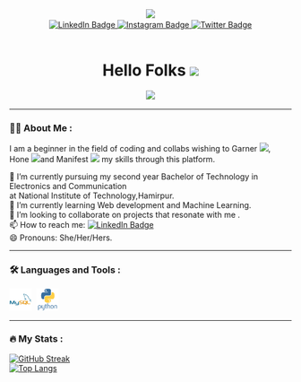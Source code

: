 <div id="header" align="center">
   <img src="https://github.com/Prakriti-Pal/Prakriti-Pal/assets/121712024/36b37ae3-b1e5-4cb7-a0ba-db2bb3a39f57" width="300"/>
</div>
<div id="badges" align="center">
  <a href="https://www.linkedin.com/in/prakriti-pal-008424257/">
    <img src="https://img.shields.io/badge/LinkedIn-black?style=for-the-badge&logo=linkedin&logoColor=white" alt="LinkedIn Badge"/>
  </a>
  <a href="https://www.instagram.com/_prakriti07_/">
    <img src="https://img.shields.io/badge/Instagram-black?style=for-the-badge&logo=Instagram&logoColor=white" alt="Instagram Badge"/>
  </a>
  
  <a href="https://twitter.com/Pal_7_Prakriti">
    <img src="https://img.shields.io/badge/Twitter-black?style=for-the-badge&logo=twitter&logoColor=white" alt="Twitter Badge"/>
  </a>
</div>
<div id="views" align ="center">
  <img src="https://komarev.com/ghpvc/?username=Prakriti-Pal&style=flat-square&color=blue" alt=""/>
</div>

<h1 align ="center">
  Hello Folks 
  <img src="https://media.giphy.com/media/hvRJCLFzcasrR4ia7z/giphy.gif" width="30px"/>
</h1>

<div align="center" >
   <img src="https://github.com/Prakriti-Pal/Prakriti-Pal/assets/121712024/d5a73168-6783-4541-93fc-33118e996689" height ="900" weight="900">
</div>

---

### :woman_technologist: About Me :
I am a beginner in the field of coding and collabs wishing to Garner <img src="https://github.com/Prakriti-Pal/Prakriti-Pal/assets/121712024/9fa682c8-d113-47a8-8e9f-9ba03f514bac" width="30">, Hone <img src="https://github.com/Prakriti-Pal/Prakriti-Pal/assets/121712024/b6365ceb-ea65-4bc2-bdcc-98fa783c8670" width="30">and Manifest <img src ="https://github.com/Prakriti-Pal/Prakriti-Pal/assets/121712024/199ce64b-2289-4684-8638-57fe231e12dd" width="30">
my skills through this platform.
 
 🔭 I’m currently pursuing my second year Bachelor of Technology in Electronics and Communication<br>
   at National Institute of Technology,Hamirpur.<br>
 🌱 I’m currently learning Web development and Machine Learning.<br>
 👯 I’m looking to collaborate on projects that resonate with me .<br>
 📫 How to reach me: <a href="https://www.linkedin.com/in/prakriti-pal-008424257/">
    <img src="https://img.shields.io/badge/LinkedIn-black?style=for-the-badge&logo=linkedin&logoColor=white" alt="LinkedIn Badge"/>
  </a><br>
 😄 Pronouns: She/Her/Hers.


---

### :hammer_and_wrench: Languages and Tools :

<div>
     <img src="https://github.com/devicons/devicon/blob/master/icons/mysql/mysql-original-wordmark.svg" title="MySQL"  alt="MySQL" width="40" height="40"/>&nbsp;
   <img src="https://github.com/devicons/devicon/blob/master/icons/python/python-original-wordmark.svg" title="Python" alt="Python" width="40" height="40"/>&nbsp;
</div>
   <!--
<img src="https://github.com/devicons/devicon/blob/master/icons/react/react-original-wordmark.svg" title="React" alt="React" width="40" height="40"/>&nbsp;
  <img src="https://github.com/devicons/devicon/blob/master/icons/spring/spring-original-wordmark.svg" title="Spring" alt="Spring" width="40" height="40"/>&nbsp;
  <img src="https://github.com/devicons/devicon/blob/master/icons/materialui/materialui-original.svg" title="Material UI" alt="Material UI" width="40" height="40"/>&nbsp;
  <img src="https://github.com/devicons/devicon/blob/master/icons/flutter/flutter-original.svg" title="Flutter" alt="Flutter" width="40" height="40"/>&nbsp;
  <img src="https://github.com/devicons/devicon/blob/master/icons/redux/redux-original.svg" title="Redux" alt="Redux " width="40" height="40"/>&nbsp;
  <img src="https://github.com/devicons/devicon/blob/master/icons/css3/css3-plain-wordmark.svg"  title="CSS3" alt="CSS" width="40" height="40"/>&nbsp;
  <img src="https://github.com/devicons/devicon/blob/master/icons/html5/html5-original.svg" title="HTML5" alt="HTML" width="40" height="40"/>&nbsp;
  <img src="https://github.com/devicons/devicon/blob/master/icons/javascript/javascript-original.svg" title="JavaScript" alt="JavaScript" width="40" height="40"/>&nbsp;
  <img src="https://github.com/devicons/devicon/blob/master/icons/firebase/firebase-plain-wordmark.svg" title="Firebase" alt="Firebase" width="40" height="40"/>&nbsp;
  <img src="https://github.com/devicons/devicon/blob/master/icons/gatsby/gatsby-original.svg" title="Gatsby"  alt="Gatsby" width="40" height="40"/>&nbsp;
<img src="https://github.com/devicons/devicon/blob/master/icons/nodejs/nodejs-original-wordmark.svg" title="NodeJS" alt="NodeJS" width="40" height="40"/>&nbsp;
  <img src="https://github.com/devicons/devicon/blob/master/icons/amazonwebservices/amazonwebservices-plain-wordmark.svg" title="AWS" alt="AWS" width="40" height="40"/>&nbsp;
  <img src="https://github.com/devicons/devicon/blob/master/icons/git/git-original-wordmark.svg" title="Git" **alt="Git" width="40" height="40"/>
</div>-->

---

### :fire: My Stats :
[![GitHub Streak](http://github-readme-streak-stats.herokuapp.com?user=Prakriti-Pal&theme=dark&background=000000)](https://git.io/streak-stats)<br>
[![Top Langs](https://github-readme-stats.vercel.app/api/top-langs/?username=Prakriti-Pal)](https://github.com/anuraghazra/github-readme-stats)


<!-- link **https://www.sitepoint.com/github-profile-readme/-->
